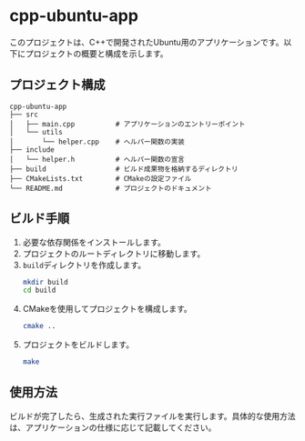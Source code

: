 # cpp-ubuntu-app

このプロジェクトは、C++で開発されたUbuntu用のアプリケーションです。以下にプロジェクトの概要と構成を示します。

## プロジェクト構成

```
cpp-ubuntu-app
├── src
│   ├── main.cpp          # アプリケーションのエントリーポイント
│   └── utils
│       └── helper.cpp    # ヘルパー関数の実装
├── include
│   └── helper.h          # ヘルパー関数の宣言
├── build                 # ビルド成果物を格納するディレクトリ
├── CMakeLists.txt        # CMakeの設定ファイル
└── README.md             # プロジェクトのドキュメント
```

## ビルド手順

1. 必要な依存関係をインストールします。
2. プロジェクトのルートディレクトリに移動します。
3. `build`ディレクトリを作成します。
   ```bash
   mkdir build
   cd build
   ```
4. CMakeを使用してプロジェクトを構成します。
   ```bash
   cmake ..
   ```
5. プロジェクトをビルドします。
   ```bash
   make
   ```

## 使用方法

ビルドが完了したら、生成された実行ファイルを実行します。具体的な使用方法は、アプリケーションの仕様に応じて記載してください。